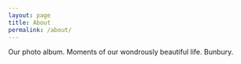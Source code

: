 ```yaml
---
layout: page
title: About
permalink: /about/
---
```


 Our photo album.  Moments of our wondrously beautiful life.  Bunbury.
